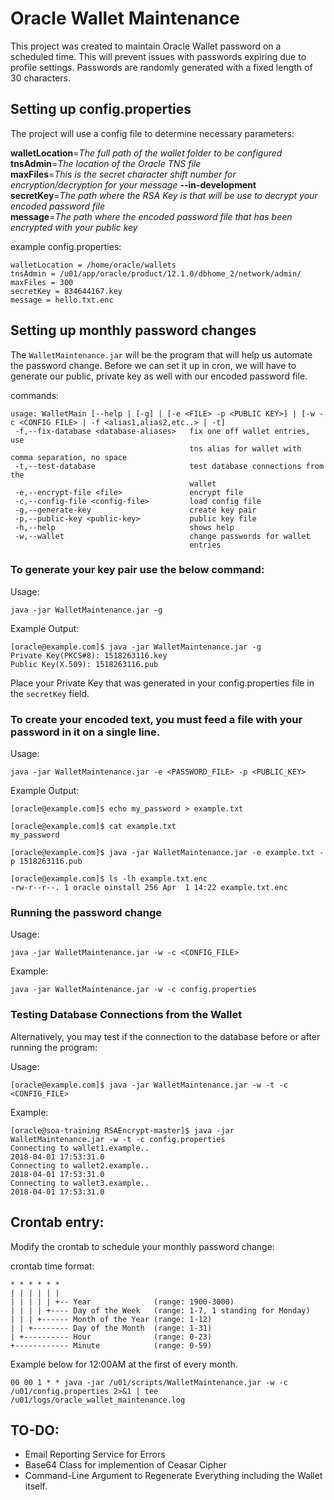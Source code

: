 # Oracle Wallet Maintenance

This project was created to maintain Oracle Wallet password on a scheduled time. This will prevent issues with passwords expiring due to profile settings. Passwords are randomly generated with a fixed length of 30 characters.

## Setting up config.properties

The project will use a config file to determine necessary parameters:

**walletLocation**=*The full path of the wallet folder to be configured*  
**tnsAdmin**=*The location of the Oracle TNS file*  
**maxFiles**=*This is the secret character shift number for encryption/decryption for your message* **--in-development**  
**secretKey**=*The path where the RSA Key is that will be use to decrypt your encoded password file*  
**message**=*The path where the encoded password file that has been encrypted with your public key*  

example config.properties:
```
walletLocation = /home/oracle/wallets
tnsAdmin = /u01/app/oracle/product/12.1.0/dbhome_2/network/admin/
maxFiles = 300
secretKey = 834644167.key
message = hello.txt.enc
```

## Setting up monthly password changes

The `WalletMaintenance.jar` will be the program that will help us automate the password change. Before we can set it up in cron, we will have to generate our public, private key as well with our encoded password file.

commands:
```
usage: WalletMain [--help | [-g] | [-e <FILE> -p <PUBLIC KEY>] | [-w -c <CONFIG FILE> | -f <alias1,alias2,etc..> | -t]
 -f,--fix-database <database-aliases>   fix one off wallet entries, use
                                        tns alias for wallet with comma separation, no space
 -t,--test-database                     test database connections from the
                                        wallet
 -e,--encrypt-file <file>               encrypt file
 -c,--config-file <config-file>         load config file
 -g,--generate-key                      create key pair
 -p,--public-key <public-key>           public key file
 -h,--help                              shows help
 -w,--wallet                            change passwords for wallet
                                        entries
```

### To generate your key pair use the below command:

Usage: 
```
java -jar WalletMaintenance.jar -g
```

Example Output:
```
[oracle@example.com]$ java -jar WalletMaintenance.jar -g
Private Key(PKCS#8): 1518263116.key
Public Key(X.509): 1518263116.pub
```

Place your Private Key that was generated in your config.properties file in the `secretKey` field.

### To create your encoded text, you must feed a file with your password in it on a single line.
Usage:
```
java -jar WalletMaintenance.jar -e <PASSWORD_FILE> -p <PUBLIC_KEY>
```
Example Output:
```
[oracle@example.com]$ echo my_password > example.txt

[oracle@example.com]$ cat example.txt
my_password

[oracle@example.com]$ java -jar WalletMaintenance.jar -e example.txt -p 1518263116.pub

[oracle@example.com]$ ls -lh example.txt.enc
-rw-r--r--. 1 oracle oinstall 256 Apr  1 14:22 example.txt.enc
```

### Running the password change

Usage:
```
java -jar WalletMaintenance.jar -w -c <CONFIG_FILE>
```

Example:
```
java -jar WalletMaintenance.jar -w -c config.properties
```

### Testing Database Connections from the Wallet

Alternatively, you may test if the connection to the database before or after running the program:

Usage:
```
[oracle@example.com]$ java -jar WalletMaintenance.jar -w -t -c <CONFIG_FILE>
```

Example:
```
[oracle@soa-training RSAEncrypt-master]$ java -jar WalletMaintenance.jar -w -t -c config.properties
Connecting to wallet1.example..
2018-04-01 17:53:31.0
Connecting to wallet2.example..
2018-04-01 17:53:31.0
Connecting to wallet3.example..
2018-04-01 17:53:31.0
```

## Crontab entry:

Modify the crontab to schedule your monthly password change:

crontab time format:
```
* * * * * *
| | | | | | 
| | | | | +-- Year              (range: 1900-3000)
| | | | +---- Day of the Week   (range: 1-7, 1 standing for Monday)
| | | +------ Month of the Year (range: 1-12)
| | +-------- Day of the Month  (range: 1-31)
| +---------- Hour              (range: 0-23)
+------------ Minute            (range: 0-59)
```

Example below for 12:00AM at the first of every month. 
```
00 00 1 * * java -jar /u01/scripts/WalletMaintenance.jar -w -c /u01/config.properties 2>&1 | tee /u01/logs/oracle_wallet_maintenance.log
```


## TO-DO:
+ Email Reporting Service for Errors
+ Base64 Class for implemention of Ceasar Cipher
+ Command-Line Argument to Regenerate Everything including the Wallet itself.

